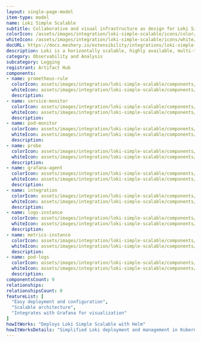 ```yaml
---
layout: single-page-model
item-type: model
name: Loki Simple Scalable
subtitle: Collaborative and visual infrastructure as design for Loki Simple Scalable
colorIcon: /assets/images/integration/loki-simple-scalable/icons/color/loki-simple-scalable-color.svg
whiteIcon: /assets/images/integration/loki-simple-scalable/icons/white/loki-simple-scalable-white.svg
docURL: https://docs.meshery.io/extensibility/integrations/loki-simple-scalable
description: Loki is a horizontally scalable, highly available, multi-tenant log aggregation system inspired by Prometheus. It is designed to be very cost effective and easy to operate. It does not index the contents of the logs, but rather a set of labels for each log stream.
category: Observability and Analysis
subcategory: Logging
registrant: Artifact Hub
components: 
- name: prometheus-rule
  colorIcon: assets/images/integration/loki-simple-scalable/components/prometheus-rule/icons/color/prometheus-rule-color.svg
  whiteIcon: assets/images/integration/loki-simple-scalable/components/prometheus-rule/icons/white/prometheus-rule-white.svg
  description: 
- name: service-monitor
  colorIcon: assets/images/integration/loki-simple-scalable/components/service-monitor/icons/color/service-monitor-color.svg
  whiteIcon: assets/images/integration/loki-simple-scalable/components/service-monitor/icons/white/service-monitor-white.svg
  description: 
- name: pod-monitor
  colorIcon: assets/images/integration/loki-simple-scalable/components/pod-monitor/icons/color/pod-monitor-color.svg
  whiteIcon: assets/images/integration/loki-simple-scalable/components/pod-monitor/icons/white/pod-monitor-white.svg
  description: 
- name: probe
  colorIcon: assets/images/integration/loki-simple-scalable/components/probe/icons/color/probe-color.svg
  whiteIcon: assets/images/integration/loki-simple-scalable/components/probe/icons/white/probe-white.svg
  description: 
- name: grafana-agent
  colorIcon: assets/images/integration/loki-simple-scalable/components/grafana-agent/icons/color/grafana-agent-color.svg
  whiteIcon: assets/images/integration/loki-simple-scalable/components/grafana-agent/icons/white/grafana-agent-white.svg
  description: 
- name: integration
  colorIcon: assets/images/integration/loki-simple-scalable/components/integration/icons/color/integration-color.svg
  whiteIcon: assets/images/integration/loki-simple-scalable/components/integration/icons/white/integration-white.svg
  description: 
- name: logs-instance
  colorIcon: assets/images/integration/loki-simple-scalable/components/logs-instance/icons/color/logs-instance-color.svg
  whiteIcon: assets/images/integration/loki-simple-scalable/components/logs-instance/icons/white/logs-instance-white.svg
  description: 
- name: metrics-instance
  colorIcon: assets/images/integration/loki-simple-scalable/components/metrics-instance/icons/color/metrics-instance-color.svg
  whiteIcon: assets/images/integration/loki-simple-scalable/components/metrics-instance/icons/white/metrics-instance-white.svg
  description: 
- name: pod-logs
  colorIcon: assets/images/integration/loki-simple-scalable/components/pod-logs/icons/color/pod-logs-color.svg
  whiteIcon: assets/images/integration/loki-simple-scalable/components/pod-logs/icons/white/pod-logs-white.svg
  description: 
componentsCount: 9
relationships: 
relationshipsCount: 0
featureList: [
  "Easy deployment and configuration",
  "Scalable architecture",
  "Integrates with Grafana for visualization"
]
howItWorks: "Deploys Loki Simple Scalable with Helm"
howItWorksDetails: "Simplified Loki deployment and management in Kubernetes"
---
```

